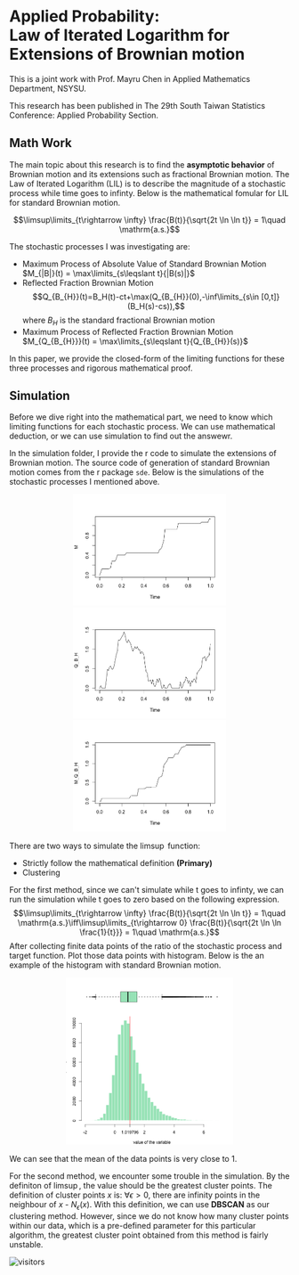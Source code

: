 # Applied Probability:<br /> Law of Iterated Logarithm for Extensions of Brownian motion<br />
This is a joint work with Prof. Mayru Chen in Applied Mathematics Department, NSYSU.

This research has been published in The 29th South Taiwan Statistics Conference: Applied Probability Section.

## Math Work

The main topic about this research is to find the **asymptotic behavior** of Brownian motion and its extensions such as fractional Brownian motion. The Law of Iterated Logarithm (LIL) is to describe the magnitude of a stochastic process while time goes to infinty. Below is the mathematical fomular for LIL for standard Brownian motion.

$$\limsup\limits_{t\rightarrow \infty} \frac{B(t)}{\sqrt{2t \ln \ln t}} = 1\quad \mathrm{a.s.}$$

The stochastic processes I was investigating are:
- Maximum Process of Absolute Value of Standard Brownian Motion $M_{|B|}(t) = \max\limits_{s\leqslant t}{|B(s)|}$
- Reflected Fraction Brownian Motion $$Q_{B_{H}}(t)=B_H(t)-ct+\max(Q_{B_{H}}(0),-\inf\limits_{s\in [0,t]}(B_H(s)-cs)),$$ where $B_H$ is the standard fractional Brownian motion
- Maximum Process of Reflected Fraction Brownian Motion $M_{Q_{B_{H}}}(t) = \max\limits_{s\leqslant t}{Q_{B_{H}}(s)}$

In this paper, we provide the closed-form of the limiting functions for these three processes and rigorous mathematical proof.

## Simulation

Before we dive right into the mathematical part, we need to know which limiting functions for each stochastic process. We can use mathematical deduction, or we can use simulation to find out the answewr.

In the simulation folder, I provide the r code to simulate the extensions of Brownian motion. The source code of generation of standard Brownian motion comes from the r package ```sde```. Below is the simulations of the stochastic processes I mentioned above.
<p align="center">
<img height="200" src="https://github.com/simonchung87/Applied-Probability/blob/main/Simulation/MPS.png">
<img height="200" src="https://github.com/simonchung87/Applied-Probability/blob/main/Simulation/RBM.png">
<img height="200" src="https://github.com/simonchung87/Applied-Probability/blob/main/Simulation/MRBM.png">
</p>

There are two ways to simulate the $\limsup$ function:
- Strictly follow the mathematical definition **(Primary)**
- Clustering

For the first method, since we can't simulate while t goes to infinty, we can run the simulation while t goes to zero based on the following expression.
$$\limsup\limits_{t\rightarrow \infty} \frac{B(t)}{\sqrt{2t \ln \ln t}} = 1\quad \mathrm{a.s.}\iff\limsup\limits_{t\rightarrow 0} \frac{B(t)}{\sqrt{2t \ln \ln \frac{1}{t}}} = 1\quad \mathrm{a.s.}$$
After collecting finite data points of the ratio of the stochastic process and target function. Plot those data points with histogram. Below is the an example of the histogram with standard Brownian motion.
<p align="center">
<img height="300" src="https://github.com/simonchung87/Applied-Probability/blob/main/Simulation/LIL(Standard%20Brownian%20motion).png">
</p>
We can see that the mean of the data points is very close to 1.

For the second method, we encounter some trouble in the simulation. By the definiton of $\limsup$, the value should be the greatest cluster points. The definition of cluster points $x$ is: $\forall \epsilon >0$, there are infinity points in the neighbour of $x$ - $N_{\epsilon}(x)$. With this definition, we can use **DBSCAN** as our clustering method. However, since we do not know how many cluster points within our data, which is a pre-defined parameter for this particular algorithm, the greatest cluster point obtained from this method is fairly unstable.




<a><img src="https://visitor-badge.glitch.me/badge?page_id=simonchung87.503192919" alt="visitors"></a>
